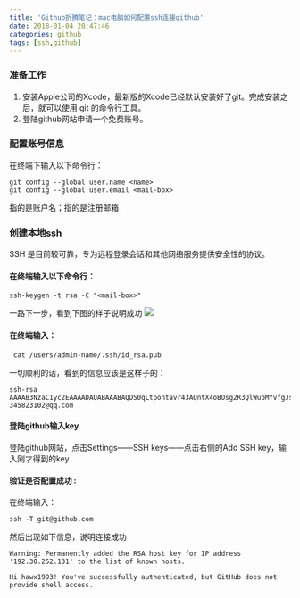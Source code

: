 ```yaml
---
title: 'Github折腾笔记：mac电脑如何配置ssh连接github'
date: 2018-01-04 20:47:46
categories: github 
tags: [ssh,github] 
---
```

### 准备工作 
1. 安装Apple公司的Xcode，最新版的Xcode已经默认安装好了git。完成安装之后，就可以使用 git 的命令行工具。
2. 登陆github网站申请一个免费账号。

<!--more-->

### 配置账号信息
在终端下输入以下命令行：

```
git config --global user.name <name>
git config --global user.email <mail-box>
```
<name>指的是账户名；<mail-box>指的是注册邮箱
### 创建本地ssh

SSH 是目前较可靠，专为远程登录会话和其他网络服务提供安全性的协议。

#### 在终端输入以下命令行：

```
ssh-keygen -t rsa -C "<mail-box>" 
```
一路下一步，看到下图的样子说明成功
![](https://lh3.googleusercontent.com/-NlzmkQt0ttA/Wfxz0NIEtSI/AAAAAAABenM/brekgsmkL78f5f3691qDGH-Ye-fSFRe3wCHMYCw/I/15097169414517.jpg)

#### 在终端输入：
 
```
 cat /users/admin-name/.ssh/id_rsa.pub
```
一切顺利的话，看到的信息应该是这样子的：

```
ssh-rsa AAAAB3NzaC1yc2EAAAADAQABAAABAQDS0qLtpontavr43AQntX4oBOsg2R3QlWubMYvfgJsIDX6NWd5RaIDLBLEMwIFLDcpvpQKvk5S/bTy4vTuWqeY6fkQ/tZBKksQn1WuYDcSfjLF8BuPMfdkboTh9NaKESKnsiWdranEVbmB5vOAHm8T+HFGdzG7Tz4ygzCnTwvdpBYrd/4jgeazws2d7CuMeuyb+FxdDTQy9YmJJm+82ypfR//bLyzRJo3SYadnPO3VdOAZCO1Isky+p/0nNN/obC4t2y2+oHBAqJV9h37f9S8UShgDmZoVLicRi4poni0i70xj+t/hnOsT8fmEc+vM9USyN+ndawz2oWjikKgln1jOB 345823102@qq.com
```

#### 登陆github输入key
登陆github网站，点击Settings——SSH keys——点击右侧的Add SSH key，输入刚才得到的key

#### 验证是否配置成功 :

在终端输入：

```
ssh -T git@github.com

```
然后出现如下信息，说明连接成功

```
Warning: Permanently added the RSA host key for IP address '192.30.252.131' to the list of known hosts.

Hi hawx1993! You've successfully authenticated, but GitHub does not provide shell access.
```




